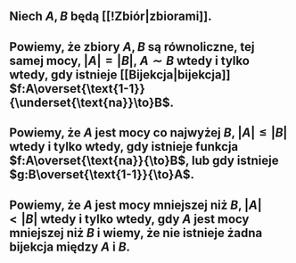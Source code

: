 ## Niech $A,B$ będą [[!Zbiór|zbiorami]].
## Powiemy, że zbiory $A,B$ są **równoliczne**, **tej samej mocy**, $|A|=|B|$, $A\sim B$ wtedy i tylko wtedy, gdy istnieje [[Bijekcja|bijekcja]] $f:A\overset{\text{1-1}}{\underset{\text{na}}\to}B$.  
## Powiemy, że $A$ **jest mocy co najwyżej** $B$, $|A|\leq|B|$ wtedy i tylko wtedy, gdy istnieje funkcja $f:A\overset{\text{na}}{\to}B$, lub gdy istnieje $g:B\overset{\text{1-1}}{\to}A$.

## Powiemy, że $A$ **jest mocy mniejszej niż** $B$, $|A|<|B|$ wtedy i tylko wtedy, gdy $A$ jest mocy mniejszej niż $B$ i wiemy, że nie istnieje żadna bijekcja między $A$ i $B$.